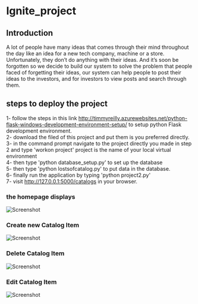 # Ignite_project


## Introduction 
A lot of people have many ideas that comes through their mind throughout the day like an idea for a new tech company, machine or a store. Unfortunately, they don’t do anything with their ideas. And it’s soon be forgotten so we decide to build our system to solve the problem
that people faced of forgetting their ideas, our system can help people to post their ideas to the investors, and for investors to view posts and search through them.

## steps to deploy the project 
1- follow the steps in this link http://timmyreilly.azurewebsites.net/python-flask-windows-development-environment-setup/ to setup python Flask development environment.<br/>
2- download the filed of this project and put them is you preferred directly.<br/>
3- in the command prompt navigate to the project directly you made in step 2 and type 'workon project' project is the name of your local virtual environment <br/>
4- then type 'python database_setup.py' to set up the database <br/>
5- then type 'python lostsofcatalog.py' to put data in the database. <br/>
6- finally run the application by typing 'python project2.py'<br/>
7- visit http://127.0.0.1:5000/catalogs in your browser.  


### the homepage displays
![Screenshot](https://user-images.githubusercontent.com/38733409/54873132-5923a780-4de1-11e9-9c6e-6b9c3d440c23.png)

### Create new Catalog Item 
![Screenshot](https://user-images.githubusercontent.com/38733409/54873135-60e34c00-4de1-11e9-8772-ae3ebd46e960.png)

### Delete Catalog Item
![Screenshot](https://user-images.githubusercontent.com/38733409/54873159-dc44fd80-4de1-11e9-8301-f1d522bbf72e.png)

### Edit Catalog Item
![Screenshot](https://user-images.githubusercontent.com/38733409/54873136-617be280-4de1-11e9-8be4-531b509ae912.png)
